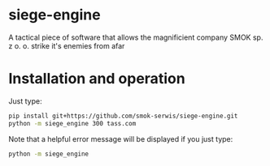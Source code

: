 # siege-engine
A tactical piece of software that allows the magnificient company SMOK sp. z o. o. strike it's enemies from afar


Installation and operation
==========================

Just type:

```bash
pip install git+https://github.com/smok-serwis/siege-engine.git
python -m siege_engine 300 tass.com
```

Note that a helpful error message will be displayed if you just type:

```bash
python -m siege_engine
```